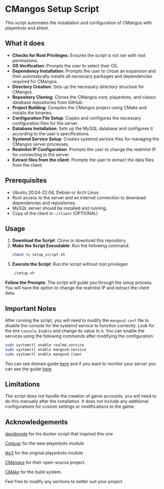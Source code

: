 # CMangos Setup Script

This script automates the installation and configuration of CMangos with playerbots and ahbot.

## What it does

- **Checks for Root Privileges**: Ensures the script is not ran with root permissions.
- **OS Verification**: Prompts the user to select their OS.
- **Dependency Installation**: Prompts the user to chose an expansion and then automatically installs all necessary packages and dependencies required for CMangos.
- **Directory Creation**: Sets up the necessary directory structure for CMangos.
- **Repository Cloning**: Clones the CMangos core, playerbots, and classic database repositories from GitHub.
- **Project Building**: Compiles the CMangos project using CMake and installs the binaries.
- **Configuration File Setup**: Copies and configures the necessary configuration files for the server.
- **Database Installation**: Sets up the MySQL database and configures it according to the user's specifications.
- **Systemd Service Setup**: Creates systemd service files for managing the CMangos server processes.
- **Realmlist IP Configuration**: Prompts the user to change the realmlist IP for connecting to the server.
- **Extract files from the client**: Prompts the user to extract the data files from the client.

## Prerequisites

- Ubuntu 20.04-22.04, Debian or Arch Linux.
- Root access to the server and an internet connection to download dependencies and repositories.
- MySQL server should be installed and running.
- Copy of the client in `~/client` (OPTIONAL)

## Usage

1. **Download the Script**: Clone or download this repository.
2. **Make the Script Executable**: Run the following command:
   ```bash
   chmod +x setup_script.sh
   ```
3. **Execute the Script**: Run the script without root privileges:
   ```bash
   ./setup.sh
   ```
**Follow the Prompts**: The script will guide you through the setup process. You will have the option to change the realmlist IP and extract the client data.

## Important Notes
After running the script, you will need to modify the `mangosd.conf` file to disable the console for the systemd service to function correctly. Look for the line `Console.Enable` and change its value to `0`.
You can enable the services using the following commands after modifying the configuration:
   ```bash
   sudo systemctl enable realmd.service
   sudo systemctl enable mangosd.service
   sudo systemctl enable mangosd.timer
   ```
You can see domain guide [here](https://github.com/Goshko812/cmangos-script/blob/main/domain.md)
and if you want to monitor your server you can see the guide [here](https://github.com/Goshko812/cmangos-script/blob/main/monitoring.md)
## Limitations
The script does not handle the creation of game accounts; you will need to do this manually after the installation.
It does not include any additional configurations for custom settings or modifications to the game.

## Acknowledgements
[davidonete](https://github.com/davidonete) for his docker script that inspired this one

[Celguar](https://github.com/cmangos/playerbots) for the new playerbots module

[ike3](https://github.com/ike3) for the original playerbots module

[CMangos](https://github.com/cmangos) for their open-source project.

[CMake](https://cmake.org/) for the build system.

Feel free to modify any sections to better suit your project
